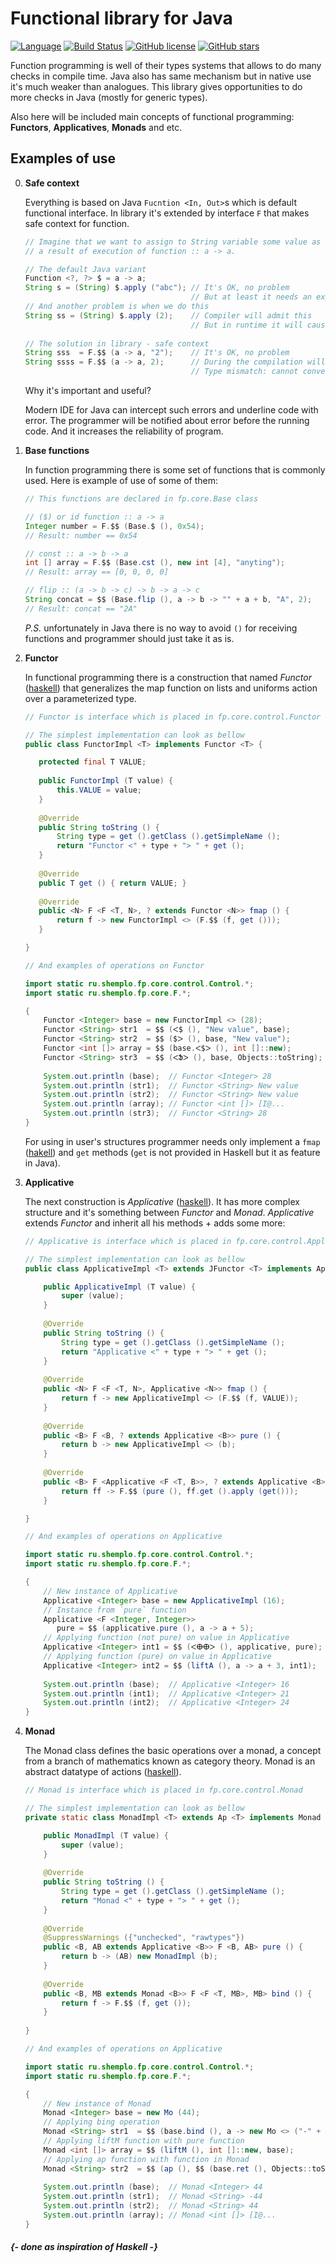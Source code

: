 # Functional library for Java

[![Language](https://img.shields.io/badge/language-java-red.svg)](https://github.com/Shemplo/Functional-Java/blob/master/)
[![Build Status](https://travis-ci.org/Shemplo/Functional-Java.svg?branch=master)](https://travis-ci.org/Shemplo/Functional-Java)
[![GitHub license](https://img.shields.io/github/license/Shemplo/Functional-Java.svg)](https://github.com/Shemplo/Functional-Java/blob/master/LICENSE)
[![GitHub stars](https://img.shields.io/github/stars/Shemplo/Functional-Java.svg)](https://github.com/Shemplo/Functional-Java/stargazers)


Function programming is well of their types systems that allows 
to do many checks in compile time. Java also has same mechanism 
but in native use it's much weaker than analogues. This library
gives opportunities to do more checks in Java (mostly for generic types).

Also here will be included main concepts of functional programming:
**Functors**, **Applicatives**, **Monads** and etc.

## Examples of use

0. **Safe context**

   Everything is based on Java `Fucntion <In, Out>`s 
   which is default functional interface. In library it's
   extended by interface `F` that makes safe context for function.
   
   ```java
   // Imagine that we want to assign to String variable some value as
   // a result of execution of function :: a -> a.
   
   // The default Java variant
   Function <?, ?> $ = a -> a;
   String s = (String) $.apply ("abc"); // It's OK, no problem
                                        // But at least it needs an explicit cast Object to String
   // And another problem is when we do this
   String ss = (String) $.apply (2);    // Compiler will admit this
                                        // But in runtime it will cause ClassCastException
                                        
   // The solution in library - safe context
   String sss  = F.$$ (a -> a, "2");    // It's OK, no problem
   String ssss = F.$$ (a -> a, 2);      // During the compilation will be risen error:
                                        // Type mismatch: cannot convert from Object to String
   ```
   
   Why it's important and useful?
   
   Modern IDE for Java can intercept such errors and underline code with error.
   The programmer will be notified about error before the running code. 
   And it increases the reliability of program.
   
0. **Base functions**

   In function programming there is some set of functions that is commonly used.
   Here is example of use of some of them:
   
   ```java
   // This functions are declared in fp.core.Base class
   
   // ($) or id function :: a -> a
   Integer number = F.$$ (Base.$ (), 0x54); 
   // Result: number == 0x54
   
   // const :: a -> b -> a
   int [] array = F.$$ (Base.cst (), new int [4], "anyting"); 
   // Result: array == [0, 0, 0, 0]
   
   // flip :: (a -> b -> c) -> b -> a -> c
   String concat = $$ (Base.flip (), a -> b -> "" + a + b, "A", 2); 
   // Result: concat == "2A"
   ```
   
   _P.S._ unfortunately in Java there is no way to avoid `()` for receiving functions
   and programmer should just take it as is.

0. **Functor**

   In functional programming there is a construction that named _Functor_ 
   ([haskell](http://hackage.haskell.org/package/base-4.11.1.0/docs/Data-Functor.html#t:Functor))
   that generalizes the map function on lists and uniforms action over a parameterized type.
   
   ```java
   // Functor is interface which is placed in fp.core.control.Functor
   
   // The simplest implementation can look as bellow
   public class FunctorImpl <T> implements Functor <T> {

      protected final T VALUE;
      
      public FunctorImpl (T value) {
          this.VALUE = value;
      }
      
      @Override
      public String toString () {
          String type = get ().getClass ().getSimpleName ();
          return "Functor <" + type + "> " + get ();
      }
      
      @Override
      public T get () { return VALUE; }
      
      @Override
      public <N> F <F <T, N>, ? extends Functor <N>> fmap () {
          return f -> new FunctorImpl <> (F.$$ (f, get ()));
      }
   
   }
   
   // And examples of operations on Functor
   
   import static ru.shemplo.fp.core.control.Control.*;
   import static ru.shemplo.fp.core.F.*;
   
   {
       Functor <Integer> base = new FunctorImpl <> (28);               // New instance of Functor
       Functor <String> str1  = $$ (ᐸ$ (), "New value", base);        // Replace value in Functor (1 option)
       Functor <String> str2  = $$ ($ᐳ (), base, "New value");        // Replace value in Functor (2 option)
       Functor <int []> array = $$ (base.ᐸ$ᐳ (), int []::new);        // Applying function on value in Functor
       Functor <String> str3  = $$ (ᐸՖᐳ (), base, Objects::toString); // Applying function in given Functor
       
       System.out.println (base);  // Functor <Integer> 28
       System.out.println (str1);  // Functor <String> New value
       System.out.println (str2);  // Functor <String> New value
       System.out.println (array); // Functor <int []> [I@...
       System.out.println (str3);  // Functor <String> 28
   }
   ```
   
   For using in user's structures programmer needs only implement a `fmap`
   ([hakell](http://hackage.haskell.org/package/base-4.11.1.0/docs/Data-Functor.html#v:fmap))
   and `get` methods (`get` is not provided in Haskell but it as feature in Java).
   
0. **Applicative**

   The next construction is _Applicative_ 
   ([haskell](http://hackage.haskell.org/package/base-4.11.1.0/docs/Control-Applicative.html#v:liftA2)).
   It has more complex structure and it's something between _Functor_ and _Monad_.
   _Applicative_ extends _Functor_ and inherit all his methods + adds some more:
   
   ```java
   // Applicative is interface which is placed in fp.core.control.Applicative
   
   // The simplest implementation can look as bellow
   public class ApplicativeImpl <T> extends JFunctor <T> implements Applicative <T> {

       public ApplicativeImpl (T value) {
           super (value);
       }
       
       @Override
       public String toString () {
           String type = get ().getClass ().getSimpleName ();
           return "Applicative <" + type + "> " + get ();
       }
       
       @Override
       public <N> F <F <T, N>, Applicative <N>> fmap () {
           return f -> new ApplicativeImpl <> (F.$$ (f, VALUE));
       }
       
       @Override
       public <B> F <B, ? extends Applicative <B>> pure () {
           return b -> new ApplicativeImpl <> (b);
       }
       
       @Override
       public <B> F <Applicative <F <T, B>>, ? extends Applicative <B>> ᐸⴲᐳ () {
           return ff -> F.$$ (pure (), ff.get ().apply (get()));
       }

   }
   
   // And examples of operations on Applicative
   
   import static ru.shemplo.fp.core.control.Control.*;
   import static ru.shemplo.fp.core.F.*;
   
   {
       // New instance of Applicative
       Applicative <Integer> base = new ApplicativeImpl (16);            
       // Instance from `pure` function 
       Applicative <F <Integer, Integer>> 
          pure = $$ (applicative.pure (), a -> a + 5); 
       // Applying function (not pure) on value in Applicative
       Applicative <Integer> int1 = $$ (ᐸⴲⴲᐳ (), applicative, pure);
       // Applying function (pure) on value in Applicative
       Applicative <Integer> int2 = $$ (liftA (), a -> a + 3, int1);
       
       System.out.println (base);  // Applicative <Integer> 16
       System.out.println (int1);  // Applicative <Integer> 21
       System.out.println (int2);  // Applicative <Integer> 24
   }
   ```
   
0. **Monad**

   The Monad class defines the basic operations over a monad, a concept from 
   a branch of mathematics known as category theory. Monad is an abstract datatype of actions 
   ([haskell](http://hackage.haskell.org/package/base-4.11.1.0/docs/Control-Monad.html)).
   
   ```java
   // Monad is interface which is placed in fp.core.control.Monad
   
   // The simplest implementation can look as bellow
   private static class MonadImpl <T> extends Ap <T> implements Monad <T> {

       public MonadImpl (T value) {
           super (value);
       }
       
       @Override
       public String toString () {
           String type = get ().getClass ().getSimpleName ();
           return "Monad <" + type + "> " + get ();
       }
       
       @Override
       @SuppressWarnings ({"unchecked", "rawtypes"})
       public <B, AB extends Applicative <B>> F <B, AB> pure () {
           return b -> (AB) new MonadImpl (b);
       }
       
       @Override
       public <B, MB extends Monad <B>> F <F <T, MB>, MB> bind () {
           return f -> F.$$ (f, get ());
       }
        
   }
   
   // And examples of operations on Applicative
   
   import static ru.shemplo.fp.core.control.Control.*;
   import static ru.shemplo.fp.core.F.*;
   
   {
       // New instance of Monad
       Monad <Integer> base = new Mo (44);
       // Applying bing operation
       Monad <String> str1  = $$ (base.bind (), a -> new Mo <> ("-" + a));
       // Applying liftM function with pure function
       Monad <int []> array = $$ (liftM (), int []::new, base);
       // Applying ap function with function in Monad
       Monad <String> str2  = $$ (ap (), $$ (base.ret (), Objects::toString), base);
       
       System.out.println (base);  // Monad <Integer> 44
       System.out.println (str1);  // Monad <String> -44
       System.out.println (str2);  // Monad <String> 44
       System.out.println (array); // Monad <int []> [I@...
   }
   ```

#### _{- done as inspiration of Haskell -}_
